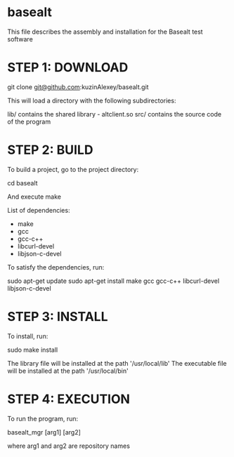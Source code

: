# basealt

This file describes the assembly and installation for the Basealt test software

STEP 1: DOWNLOAD
================

git clone git@github.com:kuzinAlexey/basealt.git

This will load a directory with the following subdirectories:

lib/    contains the shared library - altclient.so
src/    contains the source code of the program

STEP 2: BUILD
==========================

To build a project, go to the project directory:

cd basealt

And execute make

List of dependencies:
- make
- gcc
- gcc-c++
- libcurl-devel
- libjson-c-devel

To satisfy the dependencies, run:

sudo apt-get update
sudo apt-get install make gcc gcc-c++ libcurl-devel libjson-c-devel


STEP 3: INSTALL
===============

To install, run:

sudo make install

The library file will be installed at the path '/usr/local/lib'
The executable file will be installed at the path '/usr/local/bin'


STEP 4: EXECUTION
=========================

To run the program, run:

basealt_mgr [arg1] [arg2]

where arg1 and arg2 are repository names


